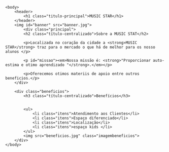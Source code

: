 <!DOCTYPE html>
<html lang="pt-br">
	<head>
    	<meta charset="UTF-8">
    	<title>MUSIC STAR </title>
    	<link rel="stylesheet" href="style.css">
	</head>

	<body>
		<header>
			<h1 class="titulo-principal">MUSIC STAR</h1>
		</header>
		<img id="banner" src="banner.jpg">
			<div class="principal">
			<h2 class="título-centralizado">Sobre a MUSIC STAT</h2>

			<p>Localizada no coração da cidade a <strong>MUSIC STAR</strong> traz para o mercado o que há de melhor para os nosso alunos </p>

			<p id="missao"><em>Nossa missão é: <strong>"Proporcionar auto-estima e otimo aprendizado "</strong>.</em></p>

			<p>Oferecemos otimos materiis de apoio entre outros beneficios.</p>
		</div>

        <div class="beneficios">
			<h3 class="título-centralizado">Benefícios</h3>


       		<ul>
				<li class="itens">Atendimento aos Clientes</li>
				<li class="itens">Espaço diferenciado</li>
				<li class="itens">Localização</li>
				<li class="itens">espaço kids </li>
			</ul>
			<img src="beneficios.jpg" class="imagembeneficios">
        </div>
	</body>
</html>


